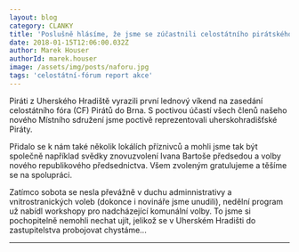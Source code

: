 ```yaml
---
layout: blog
category: CLANKY
title: 'Poslušně hlásíme, že jsme se zúčastnili celostátního pirátského fóra'
date: 2018-01-15T12:06:00.032Z
author: Marek Houser
authorId: marek.houser
image: /assets/img/posts/naforu.jpg
tags: 'celostátní-fórum report akce'
---
```

Piráti z Uherského Hradiště vyrazili první lednový víkend na zasedání celostátního fóra (CF) Pirátů do Brna. S poctivou účastí všech členů našeho nového Místního sdružení jsme poctivě reprezentovali uherskohradišťské Piráty.

Přidalo se k nám také několik lokálích příznivců a mohli jsme tak být společně například svědky znovuzvolení Ivana Bartoše předsedou a volby nového republikového předsednictva. Všem zvoleným gratulujeme a těšíme se na spolupráci.

Zatímco sobota se nesla převážně v duchu adminnistrativy a vnitrostranických voleb (dokonce i novináře jsme unudili), nedělní program už nabídl workshopy pro nadcházející komunální volby. To jsme si pochopitelně nemohli nechat ujít, jelikož se v Uherském Hradišti do zastupitelstva probojovat chystáme...

- - -
